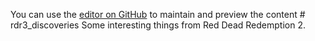 You can use the [editor on GitHub](https://github.com/femga/rdr3_discoveries/edit/master/README.md) to maintain and preview the content # rdr3_discoveries
Some interesting things from Red Dead Redemption 2.

